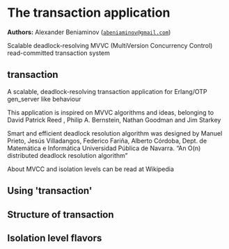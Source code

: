 ﻿# The transaction application #


__Authors:__ Alexander Beniaminov ([`abeniaminov@gmail.com`](mailto:abeniaminov@gmail.com))


Scalable deadlock-resolving MVVC (MultiVersion Concurrency Control) read-committed transaction system




## transaction ##


A scalable, deadlock-resolving transaction application for Erlang/OTP gen_server like behaviour  


This application is inspired on MVVC algorithms and ideas, belonging to David Patrick Reed
, Philip A. Bernstein, Nathan Goodman and Jim Starkey


Smart and efficient deadlock resolution algorithm was designed by Manuel Prieto, Jesús Villadangos, Federico Fariña, Alberto Córdoba, Dept. de Matemática e Informática Universidad Pública de Navarra.
“An O(n) distributed deadlock resolution algorithm”


About MVCC and isolation levels can be read at Wikipedia 




## Using 'transaction' ##




## Structure of transaction ##




## Isolation level flavors #
